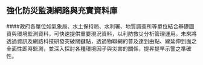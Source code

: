 ## 強化防災監測網路與充實資料庫

####政府各單位如氣象局、水土保持局、水利署、地質調查所等單位結合基礎圖資與環境監測資料，可快速提供重要現況資料，以利防救災分析管理運用。未來將透過資訊及網路科技研發突破關鍵點，透過物聯網的普及達到由點、線延伸到面之全面性即時監測，並深入探討各種環境因子與災害的關係，提昇提早示警之準確性。